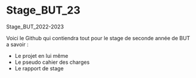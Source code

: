 # Stage_BUT_23
Stage_BUT_2022-2023


Voici le Github qui contiendra tout pour le stage de seconde année de BUT a savoir :

- Le projet en lui même 
- Le pseudo cahier des charges 
- Le rapport de stage

